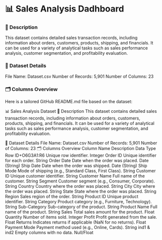# 📊 Sales Analysis Dadhboard
### 📝 Description
This dataset contains detailed sales transaction records, including information about orders, customers, products, shipping, and financials. It can be used for a variety of analytical tasks such as sales performance analysis, customer segmentation, and profitability evaluation.
### 📁 Dataset Details
File Name: Dataset.csv
Number of Records: 5,901
Number of Columns: 23
### 🗂️ Columns Overview

Here is a tailored GitHub README.md file based on the dataset:

📊 Sales Analysis Dataset
📝 Description
This dataset contains detailed sales transaction records, including information about orders, customers, products, shipping, and financials. It can be used for a variety of analytical tasks such as sales performance analysis, customer segmentation, and profitability evaluation.

📁 Dataset Details
File Name: Dataset.csv
Number of Records: 5,901
Number of Columns: 23
🗂️ Columns Overview
Column Name	Description	Data Type
Row ID+O6G3A1:R6	Unique row identifier.	Integer
Order ID	Unique identifier for each order.	String
Order Date	Date when the order was placed.	Date (String)
Ship Date	Date when the order was shipped.	Date (String)
Ship Mode	Mode of shipping (e.g., Standard Class, First Class).	String
Customer ID	Unique customer identifier.	String
Customer Name	Full name of the customer.	String
Segment	Customer segment (e.g., Consumer, Corporate).	String
Country	Country where the order was placed.	String
City	City where the order was placed.	String
State	State where the order was placed.	String
Region	Sales region of the order.	String
Product ID	Unique product identifier.	String
Category	Product category (e.g., Furniture, Technology).	String
Sub-Category	Sub-category of the product.	String
Product Name	Full name of the product.	String
Sales	Total sales amount for the product.	Float
Quantity	Number of items sold.	Integer
Profit	Profit generated from the sale.	Float
Returns	Indicates returns if applicable (NaN for no returns).	Float
Payment Mode	Payment method used (e.g., Online, Cards).	String
ind1 & ind2	Empty columns with no data.	Null/Float
